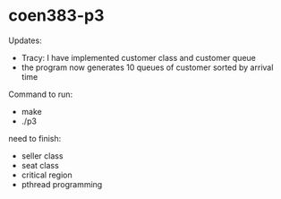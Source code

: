 # coen383-p3

Updates:
- Tracy: I have implemented customer class and customer queue
- the program now generates 10 queues of customer sorted by arrival time

Command to run:
- make
- ./p3

need to finish:
- seller class
- seat class
- critical region
- pthread programming
